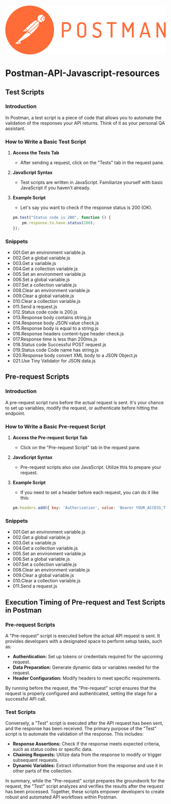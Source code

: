 ![Postman application logo](https://github.com/simboli/Postman-API-Javascript-resources/blob/main/Postman_(software).png)
# Postman-API-Javascript-resources

## Test Scripts

### Introduction
In Postman, a test script is a piece of code that allows you to automate the validation of the responses your API returns. Think of it as your personal QA assistant.

### How to Write a Basic Test Script
1. **Access the Tests Tab**
   - After sending a request, click on the "Tests" tab in the request pane.

2. **JavaScript Syntax**
   - Test scripts are written in JavaScript. Familiarize yourself with basic JavaScript if you haven't already.

3. **Example Script**
   - Let's say you want to check if the response status is 200 (OK).
   ```javascript
   pm.test("Status code is 200", function () {
       pm.response.to.have.status(200);
   });
   ```

### Snippets

- 001.Get an environment variable.js
- 002.Get a global variable.js
- 003.Get a variable.js
- 004.Get a collection variable.js
- 005.Set an environment variable.js
- 006.Set a global variable.js
- 007.Set a collection variable.js
- 008.Clear an environment variable.js
- 009.Clear a global variable.js
- 010.Clear a collection variable.js
- 011.Send a request.js
- 012.Status code code is 200.js
- 013.Response body contains string.js
- 014.Response body JSON value check.js
- 015.Response body is equal to a string.js
- 016.Response headers content-type header check.js
- 017.Response time is less than 200ms.js
- 018.Status code Successful POST request.js
- 019.Status code Code name has string.js
- 020.Response body convert XML body to a JSON Object.js
- 021.Use Tiny Validator for JSON data.js

## Pre-request Scripts

### Introduction
A pre-request script runs before the actual request is sent. It's your chance to set up variables, modify the request, or authenticate before hitting the endpoint.

### How to Write a Basic Pre-request Script
1. **Access the Pre-request Script Tab**
   - Click on the "Pre-request Script" tab in the request pane.

2. **JavaScript Syntax**
   - Pre-request scripts also use JavaScript. Utilize this to prepare your request.

3. **Example Script**
   - If you need to set a header before each request, you can do it like this:
   ```javascript
   pm.headers.add({ key: 'Authorization', value: 'Bearer YOUR_ACCESS_TOKEN' });
   ```

### Snippets
- 001.Get an environment variable.js
- 002.Get a global variable.js
- 003.Get a variable.js
- 004.Get a collection variable.js
- 005.Set an environment variable.js
- 006.Set a global variable.js
- 007.Set a collection variable.js
- 008.Clear an environment variable.js
- 009.Clear a global variable.js
- 010.Clear a collection variable.js
- 011.Send a request.js


## Execution Timing of Pre-request and Test Scripts in Postman

### Pre-request Scripts

A "Pre-request" script is executed before the actual API request is sent. It provides developers with a designated space to perform setup tasks, such as:

- **Authentication:** Set up tokens or credentials required for the upcoming request.
- **Data Preparation:** Generate dynamic data or variables needed for the request.
- **Header Configuration:** Modify headers to meet specific requirements.

By running before the request, the "Pre-request" script ensures that the request is properly configured and authenticated, setting the stage for a successful API call.

### Test Scripts

Conversely, a "Test" script is executed after the API request has been sent, and the response has been received. The primary purpose of the "Test" script is to automate the validation of the response. This includes:

- **Response Assertions:** Check if the response meets expected criteria, such as status codes or specific data.
- **Chaining Requests:** Utilize data from the response to modify or trigger subsequent requests.
- **Dynamic Variables:** Extract information from the response and use it in other parts of the collection.

In summary, while the "Pre-request" script prepares the groundwork for the request, the "Test" script analyzes and verifies the results after the request has been processed. Together, these scripts empower developers to create robust and automated API workflows within Postman.
